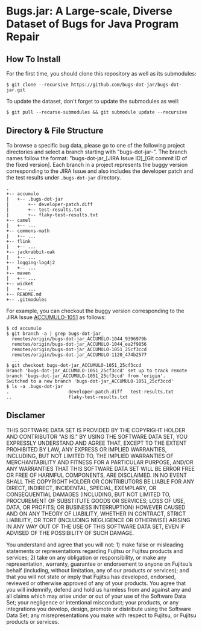 # Bugs.jar: A Large-scale, Diverse Dataset of Bugs for Java Program Repair

## How To Install

For the first time, you should clone this repository as well as its submodules:
```
$ git clone --recursive https://github.com/bugs-dot-jar/bugs-dot-jar.git
```

To update the dataset, don't forget to update the submodules as well:
```
$ git pull --recurse-submodules && git submodule update --recursive
```

## Directory & File Structure
To browse a specific bug data, please go to one of the following project directories and select a branch starting with "bugs-dot-jar-".  The branch names follow the format: "bugs-dot-jar\_\[JIRA Issue ID\]\_\[Git commit ID of the fixed version\].  Each branch in a project represents the buggy version corresponding to the JIRA Issue and also includes the developer patch and the test results under `.bugs-dot-jar` directory.
```
.
+-- accumulo
|   +-- .bugs-dot-jar
|       +-- developer-patch.diff
|       +-- test-results.txt
|       +-- flaky-test-results.txt
+-- camel
|   +-- ...
+-- commons-math
|   +-- ...
+-- flink
|   +-- ...
+-- jackrabbit-oak
|   +-- ...
+-- logging-log4j2
|   +-- ...
+-- maven
|   +-- ...
+-- wicket
|   +-- ...
+-- README.md
+-- .gitmodules
```

For example, you can checkout the buggy version corresponding to the JIRA Issue [ACCUMULO-1051](https://issues.apache.org/jira/browse/ACCUMULO-1051) as follows:
```
$ cd accumulo
$ git branch -a | grep bugs-dot-jar_
  remotes/origin/bugs-dot-jar_ACCUMULO-1044_9396979b
  remotes/origin/bugs-dot-jar_ACCUMULO-1044_ea2f9856
  remotes/origin/bugs-dot-jar_ACCUMULO-1051_25cf3ccd
  remotes/origin/bugs-dot-jar_ACCUMULO-1120_474b2577
  ...
$ git checkout bugs-dot-jar_ACCUMULO-1051_25cf3ccd
Branch 'bugs-dot-jar_ACCUMULO-1051_25cf3ccd' set up to track remote branch 'bugs-dot-jar_ACCUMULO-1051_25cf3ccd' from 'origin'.
Switched to a new branch 'bugs-dot-jar_ACCUMULO-1051_25cf3ccd'
$ ls -a .bugs-dot-jar
.                      developer-patch.diff   test-results.txt
..                     flaky-test-results.txt
```

## Disclamer
THIS SOFTWARE DATA SET IS PROVIDED BY THE COPYRIGHT HOLDER AND CONTRIBUTOR "AS IS." BY USING THE SOFTWARE DATA SET, YOU EXPRESSLY UNDERSTAND AND AGREE THAT, EXCEPT TO THE EXTENT PROHIBITED BY LAW, ANY EXPRESS OR IMPLIED WARRANTIES, INCLUDING, BUT NOT LIMITED TO, THE IMPLIED WARRANTIES OF MERCHANTABILITY AND FITNESS FOR A PARTICULAR PURPOSE, AND/OR ANY WARRANTIES THAT THIS SOFTWARE DATA SET WILL BE ERROR FREE OR FREE OF HARMFUL COMPONENTS, ARE DISCLAIMED. IN NO EVENT SHALL THE COPYRIGHT HOLDER OR CONTRIBUTORS BE LIABLE FOR ANY DIRECT, INDIRECT, INCIDENTAL, SPECIAL, EXEMPLARY, OR CONSEQUENTIAL DAMAGES (INCLUDING, BUT NOT LIMITED TO, PROCUREMENT OF SUBSTITUTE GOODS OR SERVICES; LOSS OF USE, DATA, OR PROFITS; OR BUSINESS INTERRUPTION) HOWEVER CAUSED AND ON ANY THEORY OF LIABILITY, WHETHER IN CONTRACT, STRICT LIABILITY, OR TORT (INCLUDING NEGLIGENCE OR OTHERWISE) ARISING IN ANY WAY OUT OF THE USE OF THIS SOFTWARE DATA SET, EVEN IF ADVISED OF THE POSSIBILITY OF SUCH DAMAGE.

You understand and agree that you will not: 1) make false or misleading statements or representations regarding Fujitsu or Fujitsu products and services; 2) take on any obligation or responsibility, or make any representation, warranty, guarantee or endorsement to anyone on Fujitsu’s behalf (including, without limitation, any of our products or services); and that you will not state or imply that Fujitsu has developed, endorsed, reviewed or otherwise approved of any of your products.  You agree that you will indemnify, defend and hold us harmless from and against any and all claims which may arise under or out of your use of the Software Data Set; your negligence or intentional misconduct; your products, or any integrations you develop, design, promote or distribute using the Software Data Set; any misrepresentations you make with respect to Fujitsu, or Fujitsu products or services.
